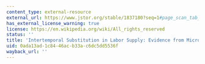 ```yaml
---
content_type: external-resource
external_url: https://www.jstor.org/stable/1837180?seq=1#page_scan_tab_contents
has_external_license_warning: true
license: https://en.wikipedia.org/wiki/All_rights_reserved
status: ''
title: 'Intertemporal Substitution in Labor Supply: Evidence from Micro Data'
uid: 0ada13ad-1c84-46ac-b33a-c6dc5dd5536f
wayback_url: ''
---
```

